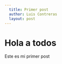 ```yaml
---
  title: Primer post
  author: Luis Contreras
  layout: post
---
```


# Hola a todos
Este es mi primer post
